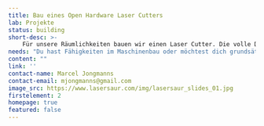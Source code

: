 ```yaml
---
title: Bau eines Open Hardware Laser Cutters
lab: Projekte
status: building
short-desc: >-
    Für unsere Räumlichkeiten bauen wir einen Laser Cutter. Die volle Dokumentation des Laser Saur gibt es <a href="https://www.lasersaur.com/">hier</a>. Vielen Dank für die bisherige finanzielle Unterstützung!
needs: "Du hast Fähigkeiten im Maschinenbau oder möchtest dich grundsätzlich einbringen? Aktuell entwickeln wir noch das Absaugsystem und freuen uns über Hilfe!"
content: ""
link: ''
contact-name: Marcel Jongmanns
contact-email: mjongmanns@gmail.com
image_src: https://www.lasersaur.com/img/lasersaur_slides_01.jpg
firstelement: 2
homepage: true
featured: false
---
```

